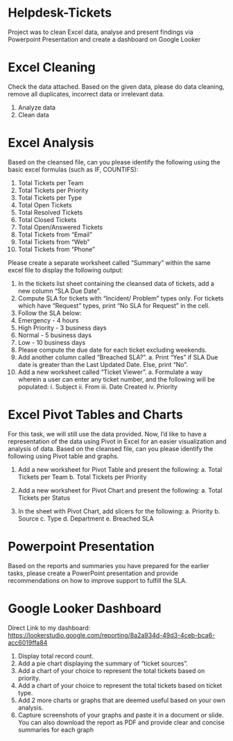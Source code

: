 # Helpdesk-Tickets
Project was to clean Excel data, analyse and present findings via Powerpoint Presentation and create a dashboard on Google Looker

# Excel Cleaning

Check the data attached. Based on the given data, please do data cleaning, remove all duplicates, incorrect data or irrelevant data.
1. Analyze data
2. Clean data

# Excel Analysis

Based on the cleansed file, can you please identify the following using the basic excel formulas (such as IF, COUNTIFS):
1. Total Tickets per Team
2. Total Tickets per Priority
3. Total Tickets per Type
4. Total Open Tickets
5. Total Resolved Tickets
6. Total Closed Tickets
7. Total Open/Answered Tickets
8. Total Tickets from “Email”
9. Total Tickets from “Web”
10. Total Tickets from “Phone”

Please create a separate worksheet called “Summary” within the same excel file to display the
following output:

1. In the tickets list sheet containing the cleansed data of tickets, add a new column “SLA
Due Date”.
2. Compute SLA for tickets with “Incident/ Problem” types only. For tickets which have
“Request” types, print “No SLA for Request” in the cell.
3. Follow the SLA below:
  1. Emergency - 4 hours
  2. High Priority - 3 business days
  3. Normal - 5 business days
  4. Low - 10 business days
4. Please compute the due date for each ticket excluding weekends.
5. Add another column called “Breached SLA?”.
a. Print “Yes” if SLA Due date is greater than the Last Updated Date. Else, print
“No”.
6. Add a new worksheet called “Ticket Viewer”.
a. Formulate a way wherein a user can enter any ticket number, and the following
will be populated:
  i. Subject
  ii. From
  iii. Date Created
  iv. Priority


# Excel Pivot Tables and Charts

For this task, we will still use the data provided. Now, I’d like to have a representation of the
data using Pivot in Excel for an easier visualization and analysis of data. Based on the cleansed
file, can you please identify the following using Pivot table and graphs.

1. Add a new worksheet for Pivot Table and present the following:
a. Total Tickets per Team
b. Total Tickets per Priority

2. Add a new worksheet for Pivot Chart and present the following:
a. Total Tickets per Status

3. In the sheet with Pivot Chart, add slicers for the following:
a. Priority
b. Source
c. Type
d. Department
e. Breached SLA

# Powerpoint Presentation
Based on the reports and summaries you have prepared for the earlier tasks, 
please create a PowerPoint presentation and provide recommendations on how to improve support to fulfill the SLA.

# Google Looker Dashboard

Direct Link to my dashboard:
https://lookerstudio.google.com/reporting/8a2a934d-49d3-4ceb-bca6-acc6019ffa84 

1. Display total record count.
2. Add a pie chart displaying the summary of “ticket sources”.
3. Add a chart of your choice to represent the total tickets based on priority.
4. Add a chart of your choice to represent the total tickets based on ticket type.
5. Add 2 more charts or graphs that are deemed useful based on your own analysis.
6. Capture screenshots of your graphs and paste it in a document or slide. You can also
download the report as PDF and provide clear and concise summaries for each graph  
